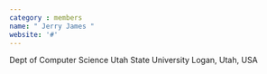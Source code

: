 ```yaml
---
category : members
name: " Jerry James " 
website: '#'
---
```

Dept of Computer Science
Utah State University
Logan, Utah, USA

